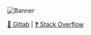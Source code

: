 
<!--
Here are some ideas to get you started:

- 🔭 I’m currently working on ...
- 🌱 I’m currently learning ...
- 👯 I’m looking to collaborate on ...
- 🤔 I’m looking for help with ...
- 💬 Ask me about ...
- 📫 How to reach me: ...
- 😄 Pronouns: ...
- ⚡ Fun fact: ...
-->
![Banner](https://user-images.githubusercontent.com/45271583/120937985-97fe5900-c6de-11eb-862e-fa6e448f39a7.png)


[:fox_face: Gitlab](https://gitlab.com/ostrov040) 
| [:question: Stack Overflow](https://stackoverflow.com/users/10333202/ostrov040?tab=profile)
